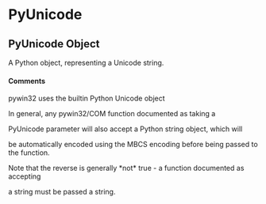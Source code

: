 # PyUnicode


## PyUnicode Object

A Python object, representing a Unicode string\.

#### Comments

pywin32 uses the builtin Python Unicode object 

In general, any pywin32/COM function documented as taking a 

PyUnicode parameter will also accept a Python string object, which will 

be automatically encoded using the MBCS encoding before being passed to the function\. 

Note that the reverse is generally \*not\* true - a function documented as accepting 

a string must be passed a string\.